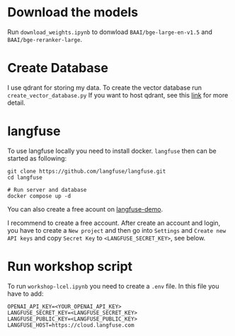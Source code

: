 # Download the models
Run ```download_weights.ipynb``` to donwload ```BAAI/bge-large-en-v1.5``` and ```BAAI/bge-reranker-large```.

# Create Database
I use qdrant for storing my data. To create the vector database run `create_vector_database.py`
If you want to host qdrant, see this [link](https://qdrant.tech/documentation/quick-start/) for more detail.


# langfuse
To use langfuse locally you need to install docker. `langfuse` then can be started as following:
```
git clone https://github.com/langfuse/langfuse.git
cd langfuse

# Run server and database
docker compose up -d
```
You can also create a free acount on [langfuse-demo](https://langfuse.com/docs/demo).

I recommend to create a free account. After create an account and login, you have to create a `New project` and then go into `Settings` and `Create new API keys` and copy `Secret Key` to `<LANGFUSE_SECRET_KEY>`, see below.

# Run workshop script
To run `workshop-lcel.ipynb` you need to create a `.env` file. In this file you have to add:
```
OPENAI_API_KEY=<YOUR_OPENAI_API_KEY>
LANGFUSE_SECRET_KEY=<LANGFUSE_SECRET_KEY>
LANGFUSE_PUBLIC_KEY=<LANGFUSE_PUBLIC_KEY>
LANGFUSE_HOST=https://cloud.langfuse.com
```
